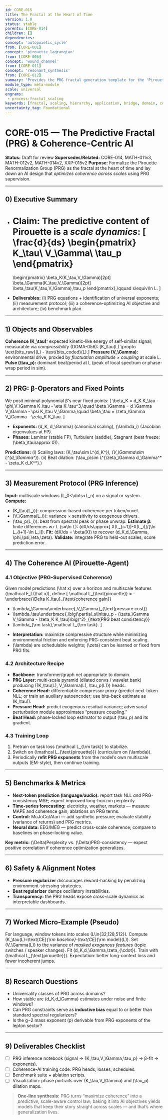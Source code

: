 ```yaml
---
id: CORE-015
title: The Fractal at the Heart of Time
version: 1.0
status: stable
parents: [CORE-014]
children: []
dependencies:
concept: 'autopoietic_cycle'
from: [CORE-001]
concept: 'pirouette_lagrangian'
from: [CORE-006]
concept: 'wound_channel'
from: [CORE-011]
concept: 'resonant_synthesis'
from: [CORE-012]
summary: "Provides the PRG fractal generation template for the 'Pirouette Renormalization Group' as the fractal at the heart of time."
module_type: meta-module
scale: universal
engrams:
 - process:fractal_scaling
keywords: [fractal, scaling, hierarchy, application, bridge, domain, correspondence, pin]
uncertainty_tag: Foundational
---
```

# CORE-015 — The Predictive Fractal (PRG) & Coherence-Centric AI

**Status:** Draft for review
**Supersedes/Related:** CORE-014, MATH-011v3, MATH-012v2, MATH-014v2, XXP-015v2
**Purpose:** Formalize the Pirouette Renormalization Group (PRG) as the fractal at the heart of time and lay down an AI design that *optimizes coherence across scales* using PRG supervision.

---

## 0) Executive Summary

* **Claim:** The predictive content of Pirouette is a *scale dynamics*:
  [
  \frac{d}{ds}
  \begin{pmatrix}
  K_\tau\ V_\Gamma\ \tau_p
  \end{pmatrix}
  =============

  \begin{pmatrix}
  \beta_K(K_\tau,V_\Gamma)[2pt]
  \beta_\Gamma(K_\tau,V_\Gamma)[2pt]
  \beta_\tau(K_\tau,V_\Gamma),\tau_p
  \end{pmatrix},\qquad s\equiv\ln L.
  ]
* **Deliverables:** (i) PRG equations + identification of universal exponents; (ii) measurement protocol; (iii) a coherence-optimizing AI objective and architecture; (iv) benchmark plan.

---

## 1) Objects and Observables

**Coherence (K_\tau):** expected kinetic-like energy of self-similar signal; measurable via *compressibility* (DOMA-056):
[K_\tau(L) \propto \text{bits_raw}(L) - \text{bits_coded}(L).]
**Pressure (V_\Gamma):** environmental drive, proxied by *fluctuation amplitude × coupling* at scale L.
**Pulse (\tau_p):** dominant beat/period at L (peak of local spectrum or phase-wrap period in sim).

---

## 2) PRG: β-Operators and Fixed Points

We posit minimal polynomial β’s near fixed points:
[
\beta_K = d_K K_\tau - \phi,V_\Gamma K_\tau - \eta K_\tau^3,\quad
\beta_\Gamma = d_\Gamma V_\Gamma - \psi K_\tau V_\Gamma,\quad
\beta_\tau = \zeta_\Gamma V_\Gamma - \zeta_K K_\tau.
]

* **Exponents:** (d_K, d_\Gamma) (canonical scaling), (\lambda_i) (Jacobian eigenvalues at FP).
* **Phases:** Laminar (stable FP), Turbulent (saddle), Stagnant (beat freeze: (\beta_\tau\approx 0)).

**Predictions:**
(i) Scaling laws: (K_\tau\sim L^{d_K^*}), (V_\Gamma\sim L^{d_\Gamma^*}).
(ii) Beat dilation: (\tau_p\sim L^{\zeta_\Gamma d_\Gamma^* - \zeta_K d_K^*}.)

---

## 3) Measurement Protocol (PRG Inference)

**Input:** multiscale windows (L_0<\dots<L_n) on a signal or system.
**Compute:**

* (K_\tau(L_i)): compression-based coherence per token/voxel.
* (V_\Gamma(L_i)): variance × sensitivity to exogenous drivers.
* (\tau_p(L_i)): beat from spectral peak or phase unwrap.
  **Estimate β:** finite differences w.r.t. (s=\ln L): (dX/ds\approx[ X(L_{i+1})-X(L_i)]/[\ln L_{i+1}-\ln L_i]).
  **Fit:** (dX/ds = \beta(X)) to recover (d_K,d_\Gamma, \phi,\psi,\eta,\zeta).
  **Validate:** integrate PRG to held-out scales; score prediction error.

---

## 4) The Coherence AI (Pirouette-Agent)

### 4.1 Objective (PRG-Supervised Coherence)

Given model predictions (\hat x) over a horizon and multiscale features (\mathcal F_L(\hat x)), define
[
\mathcal L_{\text{pirouette}} = -\underbrace{\Delta K_\tau}_{\text{coherence gain}}

* \lambda_\Gamma\underbrace{,V_\Gamma}_{\text{pressure cost}}
* \lambda_\tau\underbrace{,\big(\partial_s\ln\tau_p - (\zeta_\Gamma V_\Gamma - \zeta_K K_\tau)\big)^2}_{\text{PRG beat consistency}}
* \lambda_{\rm task},\mathcal L_{\rm task}.
  ]

- **Interpretation:** maximize compressive structure while minimizing environmental friction and enforcing PRG-consistent beat scaling.
- (\lambda) are schedulable weights; (\zeta) can be learned or fixed from PRG fits.

### 4.2 Architecture Recipe

* **Backbone:** transformer/graph net appropriate to domain.
* **PRG Layer:** multi-scale pyramid (dilated convs / wavelet bank) producing ({K_\tau(L), V_\Gamma(L), \tau_p(L)}) heads.
* **Coherence Head:** differentiable compressor proxy (predict next-token NLL; or train an auxiliary autoencoder; use bits-back estimate as (K_\tau)).
* **Pressure Head:** predict exogenous residual variance; adversarial perturbation module approximates “pressure coupling.”
* **Beat Head:** phase-locked loop estimator to output (\tau_p) and its gradient.

### 4.3 Training Loop

1. Pretrain on task loss (\mathcal L_{\rm task}) to stabilize.
2. Switch on (\mathcal L_{\text{pirouette}}) (curriculum on (\lambda)).
3. Periodically **refit PRG exponents** from the model’s own multiscale outputs (EM-style), then continue training.

---

## 5) Benchmarks & Metrics

* **Next-token prediction (language/audio):** report task NLL *and* PRG-consistency MSE; expect improved long-horizon perplexity.
* **Time-series forecasting:** electricity, weather, markets — measure MAPE and coherence gain; ablations on PRG terms.
* **Control:** MuJoCo/Atari — add synthetic pressure; evaluate stability (variance of returns) and PRG metrics.
* **Neural data:** EEG/MEG — predict cross-scale coherence; compare to baselines on phase-locking value.

**Key metric:** (\Delta)Perplexity vs. (\Delta)PRG-consistency — expect positive correlation if coherence optimization generalizes.

---

## 6) Safety & Alignment Notes

* **Pressure regularizer** discourages reward-hacking by penalizing environment-stressing strategies.
* **Beat regularizer** damps oscillatory instabilities.
* **Transparency:** the PRG heads expose cross-scale dynamics as interpretable dashboards.

---

## 7) Worked Micro-Example (Pseudo)

For language, window tokens into scales (L\in{32,128,512}).
Compute (K_\tau(L)=\text{CE}*{\rm baseline}-\text{CE}*{\rm model}(L)).
Set (V_\Gamma(L)) to the variance of *masked exogenous features* (topic switches / speaker changes).
Fit (d_K,d_\Gamma,\zeta_{\cdot}).
Train with (\mathcal L_{\text{pirouette}}).
Expectation: better long-context loss and fewer incoherent jumps.

---

## 8) Research Questions

* Universality classes of PRG across domains?
* How stable are (d_K,d_\Gamma) estimates under noise and finite windows?
* Can PRG constraints serve as **inductive bias** equal to or better than standard spectral regularizers?
* Is the g−2 mass exponent (p) derivable from PRG exponents of the lepton sector?

---

## 9) Deliverables Checklist

* [ ] PRG inference notebook (signal → {K_\tau,V_\Gamma,\tau_p} → β-fit → exponents).
* [ ] Coherence-AI training code: PRG heads, losses, schedules.
* [ ] Benchmark suite + ablation scripts.
* [ ] Visualization: phase portraits over (K_\tau,V_\Gamma) and (\tau_p) dilation maps.

> **One-line synthesis:** PRG turns “maximize coherence” into a *predictive*, scale-aware control law; baking it into AI objectives yields models that keep their story straight across scales — and that’s where generalization lives.
